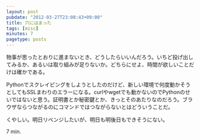 ```yaml
---
layout: post
pubdate: "2012-03-27T23:08:43+09:00"
title: 穴にはまった
tags: [misc]
minutes: 7
pagetype: posts
---
```

物事が思ったとおりに進まないとき、どうしたらいいんだろう。いちど投げ出してみるか、あるいは取り組みが足りないか。どちらにせよ、時間が欲しいことだけは確かである。

Pythonでスクレイピングをしようとしたのだけど、新しい環境で何度動かそうとしてもSSLまわりのエラーになる。curlやwgetでも動かないのでPythonのせいではないと思う。証明書とか秘密鍵とか、きっとそのあたりなのだろう。ブラウザならつながるのにコマンドではつながらないとはどういうことだ。

くやしい。明日リベンジしたいが、明日も明後日もできそうにない。

7 min.
